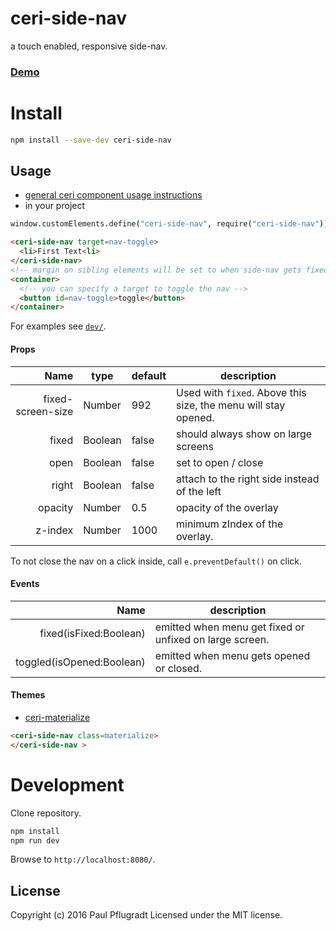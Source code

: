 # ceri-side-nav

a touch enabled, responsive side-nav.

### [Demo](https://ceri-comps.github.io/ceri-side-nav)


# Install

```sh
npm install --save-dev ceri-side-nav
```

## Usage
- [general ceri component usage instructions](https://github.com/cerijs/ceri#i-want-to-use-a-component-built-with-ceri)
- in your project
```coffee
window.customElements.define("ceri-side-nav", require("ceri-side-nav"))
```
```html
<ceri-side-nav target=nav-toggle>
  <li>First Text<li>
</ceri-side-nav>
<!-- margin on sibling elements will be set to when side-nav gets fixed -->
<container>
  <!-- you can specify a target to toggle the nav -->
  <button id=nav-toggle>toggle</button>
</container>
```
For examples see [`dev/`](dev/).



#### Props
Name | type | default | description
---:| --- | ---| ---
fixed-screen-size | Number | 992 | Used with `fixed`. Above this size, the menu will stay opened.
fixed | Boolean | false | should always show on large screens
open | Boolean | false | set to open / close
right | Boolean | false | attach to the right side instead of the left
opacity | Number | 0.5 | opacity of the overlay
z-index | Number | 1000 | minimum zIndex of the overlay.

To not close the nav on a click inside, call `e.preventDefault()` on click.

#### Events
Name |  description
---:| ---
fixed(isFixed:Boolean) | emitted when menu get fixed or unfixed on large screen.
toggled(isOpened:Boolean) | emitted when menu gets opened or closed.

#### Themes
- [ceri-materialize](https://github.com/ceri-comps/ceri-materialize)
```html
<ceri-side-nav class=materialize> 
</ceri-side-nav >
```

# Development
Clone repository.
```sh
npm install
npm run dev
```
Browse to `http://localhost:8080/`.

## License
Copyright (c) 2016 Paul Pflugradt
Licensed under the MIT license.
